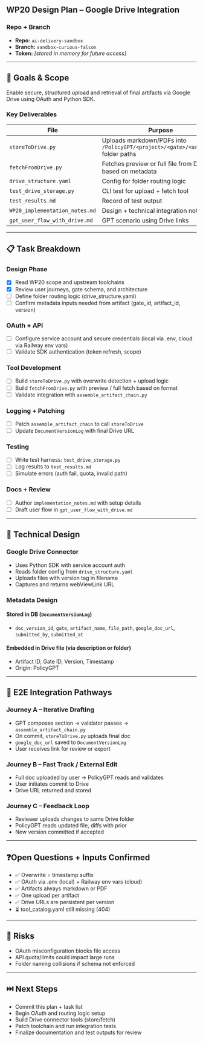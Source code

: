 ## WP20 Design Plan – Google Drive Integration

### Repo + Branch
- **Repo:** `ai-delivery-sandbox`
- **Branch:** `sandbox-curious-falcon`
- **Token:** _[stored in memory for future access]_  

---

## 🧩 Goals & Scope
Enable secure, structured upload and retrieval of final artifacts via Google Drive using OAuth and Python SDK.

### Key Deliverables
| File | Purpose |
|------|---------|
| `storeToDrive.py` | Uploads markdown/PDFs into `/PolicyGPT/<project>/<gate>/<artifact>` folder paths |
| `fetchFromDrive.py` | Fetches preview or full file from Drive based on metadata |
| `drive_structure.yaml` | Config for folder routing logic |
| `test_drive_storage.py` | CLI test for upload + fetch tool |
| `test_results.md` | Record of test output |
| `WP20_implementation_notes.md` | Design + technical integration notes |
| `gpt_user_flow_with_drive.md` | GPT scenario using Drive links |

---

## 📋 Task Breakdown

### Design Phase
- [x] Read WP20 scope and upstream toolchains
- [x] Review user journeys, gate schema, and architecture
- [ ] Define folder routing logic (drive_structure.yaml)
- [ ] Confirm metadata inputs needed from artifact (gate_id, artifact_id, version)

### OAuth + API
- [ ] Configure service account and secure credentials (local via .env, cloud via Railway env vars)
- [ ] Validate SDK authentication (token refresh, scope)

### Tool Development
- [ ] Build `storeToDrive.py` with overwrite detection + upload logic
- [ ] Build `fetchFromDrive.py` with preview / full fetch based on format
- [ ] Validate integration with `assemble_artifact_chain.py`

### Logging + Patching
- [ ] Patch `assemble_artifact_chain` to call `storeToDrive`
- [ ] Update `DocumentVersionLog` with final Drive URL

### Testing
- [ ] Write test harness: `test_drive_storage.py`
- [ ] Log results to `test_results.md`
- [ ] Simulate errors (auth fail, quota, invalid path)

### Docs + Review
- [ ] Author `implementation_notes.md` with setup details
- [ ] Draft user flow in `gpt_user_flow_with_drive.md`

---

## 🧠 Technical Design

### Google Drive Connector
- Uses Python SDK with service account auth
- Reads folder config from `drive_structure.yaml`
- Uploads files with version tag in filename
- Captures and returns webViewLink URL

### Metadata Design
#### Stored in DB (`DocumentVersionLog`)
- `doc_version_id`, `gate`, `artifact_name`, `file_path`, `google_doc_url`, `submitted_by`, `submitted_at`

#### Embedded in Drive file (via description or folder)
- Artifact ID, Gate ID, Version, Timestamp
- Origin: PolicyGPT

---

## 🧠 E2E Integration Pathways

### Journey A – Iterative Drafting
- GPT composes section → validator passes → `assemble_artifact_chain.py`
- On commit, `storeToDrive.py` uploads final doc
- `google_doc_url` saved to `DocumentVersionLog`
- User receives link for review or export

### Journey B – Fast Track / External Edit
- Full doc uploaded by user → PolicyGPT reads and validates
- User initiates commit to Drive
- Drive URL returned and stored

### Journey C – Feedback Loop
- Reviewer uploads changes to same Drive folder
- PolicyGPT reads updated file, diffs with prior
- New version committed if accepted

---

## ❓Open Questions + Inputs Confirmed
- ✅ Overwrite = timestamp suffix
- ✅ OAuth via .env (local) + Railway env vars (cloud)
- ✅ Artifacts always markdown or PDF
- ✅ One upload per artifact
- ✅ Drive URLs are persistent per version
- ⏳ tool_catalog.yaml still missing (404)

---

## 🚧 Risks
- OAuth misconfiguration blocks file access
- API quota/limits could impact large runs
- Folder naming collisions if schema not enforced

---

## ⏭️ Next Steps
- Commit this plan + task list
- Begin OAuth and routing logic setup
- Build Drive connector tools (store/fetch)
- Patch toolchain and run integration tests
- Finalize documentation and test outputs for review